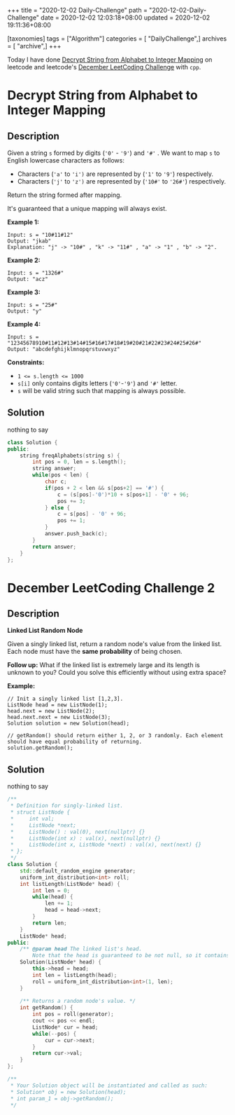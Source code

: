 +++
title = "2020-12-02 Daily-Challenge"
path = "2020-12-02-Daily-Challenge"
date = 2020-12-02 12:03:18+08:00
updated = 2020-12-02 19:11:36+08:00

[taxonomies]
tags = ["Algorithm"]
categories = [ "DailyChallenge",]
archives = [ "archive",]
+++

Today I have done [Decrypt String from Alphabet to Integer Mapping](https://leetcode.com/problems/decrypt-string-from-alphabet-to-integer-mapping/) on leetcode and leetcode's [December LeetCoding Challenge](https://leetcode.com/explore/featured/card/december-leetcoding-challenge/569/week-1-december-1st-december-7th/3552/) with `cpp`.

<!-- more -->

# Decrypt String from Alphabet to Integer Mapping

## Description

Given a string `s` formed by digits (`'0'` - `'9'`) and `'#'` . We want to map `s` to English lowercase characters as follows:

- Characters (`'a'` to `'i')` are represented by (`'1'` to `'9'`) respectively.
- Characters (`'j'` to `'z')` are represented by (`'10#'` to `'26#'`) respectively. 

Return the string formed after mapping.

It's guaranteed that a unique mapping will always exist.

**Example 1:**

```
Input: s = "10#11#12"
Output: "jkab"
Explanation: "j" -> "10#" , "k" -> "11#" , "a" -> "1" , "b" -> "2".
```

**Example 2:**

```
Input: s = "1326#"
Output: "acz"
```

**Example 3:**

```
Input: s = "25#"
Output: "y"
```

**Example 4:**

```
Input: s = "12345678910#11#12#13#14#15#16#17#18#19#20#21#22#23#24#25#26#"
Output: "abcdefghijklmnopqrstuvwxyz"
```

**Constraints:**

- `1 <= s.length <= 1000`
- `s[i]` only contains digits letters (`'0'`-`'9'`) and `'#'` letter.
- `s` will be valid string such that mapping is always possible.

## Solution

nothing to say

``` cpp
class Solution {
public:
    string freqAlphabets(string s) {
        int pos = 0, len = s.length();
        string answer;
        while(pos < len) {
            char c;
            if(pos + 2 < len && s[pos+2] == '#') {
                c = (s[pos]-'0')*10 + s[pos+1] - '0' + 96;
                pos += 3;
            } else {
                c = s[pos] - '0' + 96;
                pos += 1;
            }
            answer.push_back(c);
        }
        return answer;
    }
};
```

# December LeetCoding Challenge 2

## Description

**Linked List Random Node**

Given a singly linked list, return a random node's value from the linked list. Each node must have the **same probability** of being chosen.

**Follow up:**
What if the linked list is extremely large and its length is unknown to you? Could you solve this efficiently without using extra space?

**Example:**

```
// Init a singly linked list [1,2,3].
ListNode head = new ListNode(1);
head.next = new ListNode(2);
head.next.next = new ListNode(3);
Solution solution = new Solution(head);

// getRandom() should return either 1, 2, or 3 randomly. Each element should have equal probability of returning.
solution.getRandom();
```

## Solution

nothing to say

``` cpp
/**
 * Definition for singly-linked list.
 * struct ListNode {
 *     int val;
 *     ListNode *next;
 *     ListNode() : val(0), next(nullptr) {}
 *     ListNode(int x) : val(x), next(nullptr) {}
 *     ListNode(int x, ListNode *next) : val(x), next(next) {}
 * };
 */
class Solution {
    std::default_random_engine generator;
    uniform_int_distribution<int> roll;
    int listLength(ListNode* head) {
        int len = 0;
        while(head) {
            len += 1;
            head = head->next;
        }
        return len;
    }
    ListNode* head;
public:
    /** @param head The linked list's head.
        Note that the head is guaranteed to be not null, so it contains at least one node. */
    Solution(ListNode* head) {
        this->head = head;
        int len = listLength(head);
        roll = uniform_int_distribution<int>(1, len);
    }
    
    /** Returns a random node's value. */
    int getRandom() {
        int pos = roll(generator);
        cout << pos << endl;
        ListNode* cur = head;
        while(--pos) {
            cur = cur->next;
        }
        return cur->val;
    }
};

/**
 * Your Solution object will be instantiated and called as such:
 * Solution* obj = new Solution(head);
 * int param_1 = obj->getRandom();
 */
```